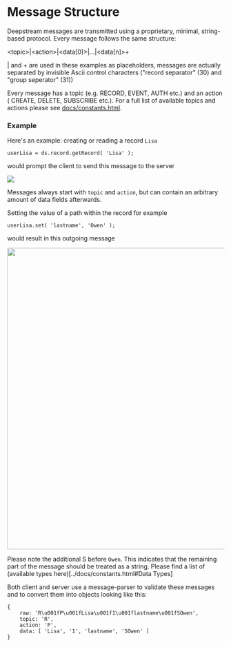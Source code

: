 Message Structure
========================================
Deepstream messages are transmitted using a proprietary, minimal, string-based protocol. Every message follows the same structure:

<div class="message-structure">
&lt;topic&gt;|&lt;action&gt;|&lt;data[0]&gt;|...|&lt;data[n]&gt;+
</div>

| and + are used in these examples as placeholders, messages are actually separated by invisible Ascii control characters ("record separator" (30) and "group seperator" (31))

Every message has a topic (e.g. RECORD, EVENT, AUTH etc.) and an action ( CREATE, DELETE, SUBSCRIBE etc.). For a full list of available topics and actions please see [docs/constants.html](../docs/constants.html).


### Example
Here's an example: creating or reading a record `Lisa`

	userLisa = ds.record.getRecord( 'Lisa' );

would prompt the client to send this message to the server

<img src="../assets/images/message-structure-record-create.png" />

Messages always start with `topic` and `action`, but can contain an arbitrary amount of data fields afterwards. 

Setting the value of a path within the record for example

	userLisa.set( 'lastname', 'Owen' );

would result in this outgoing message

<img src="../assets/images/message-structure-record-patch.png" width="700"/>

Please note the additional S before `Owen`. This indicates that the remaining part of the message should be treated as a string. Please find a list of (available types here)[../docs/constants.html#Data Types]

Both client and server use a message-parser to validate these messages and to convert them into objects looking like this:

	{
		raw: 'R\u001fP\u001fLisa\u001f1\u001flastname\u001fSOwen',
		topic: 'R',
		action: 'P',
		data: [ 'Lisa', '1', 'lastname', 'SOwen' ]
	}